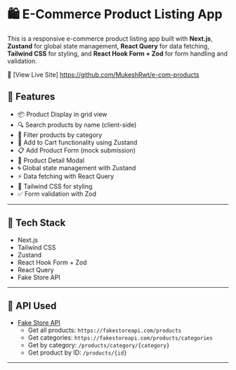 # 🛍️ E-Commerce Product Listing App

This is a responsive e-commerce product listing app built with **Next.js**, **Zustand** for global state management, **React Query** for data fetching, **Tailwind CSS** for styling, and **React Hook Form + Zod** for form handling and validation.

 🔗 [View Live Site] https://github.com/MukeshRwt/e-com-products

## 🚀 Features

- 📦 Product Display in grid view
- 🔍 Search products by name (client-side)
- 🧩 Filter products by category
- 🛒 Add to Cart functionality using Zustand
- 📋 Add Product Form (mock submission)
- 🧾 Product Detail Modal
- 🌀 Global state management with Zustand
- ⚡ Data fetching with React Query
- 🎨 Tailwind CSS for styling
- ✅ Form validation with Zod

---

## 🧪 Tech Stack
- Next.js
- Tailwind CSS
- Zustand
- React Hook Form + Zod
- React Query
- Fake Store API

---

## 🔗 API Used

- [Fake Store API](https://fakestoreapi.com/)
  - Get all products: `https://fakestoreapi.com/products`
  - Get categories: `https://fakestoreapi.com/products/categories`
  - Get by category: `/products/category/{category}`
  - Get product by ID: `/products/{id}`

---
